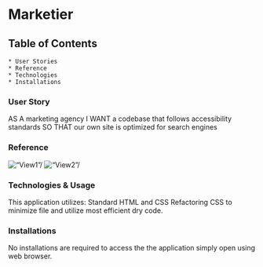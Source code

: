 # Marketier

## Table of Contents
    * User Stories
    * Reference
    * Technologies
    * Installations

### User Story
AS A marketing agency
I WANT a codebase that follows accessibility standards
SO THAT our own site is optimized for search engines

### Reference 
<img src=“assets/Images/view1.png” raw=true alt=“View1”/>

<img src=“assets/Images/view2.png” raw=true alt=“View2”/>

### Technologies & Usage
This application utilizes:
    Standard HTML and CSS
    Refactoring CSS to minimize file and utilize most efficient dry code.

### Installations

No installations are required to access the the application simply open using web browser.